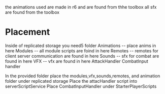 the animations used are made in r6 and are found from thhe toolbox
all sfx are found from the toolbox

# Placement

Inside of replicated storage you need5 folder
Animations -- place anims in here 
Modules -- all module scripts are foind in here
Remotes -- remotes for client server communication are found in here
Sounds -- sfx for combat are found in here
VFX -- vfx are found in here
AttackHandler 
CombatInput handler

In the provided folder place the modules,vfx,sounds,remotes, and animation folder under replicated storage
Place the attacHandler script into serverScriptService
Place CombatInputHandler under StarterPlayerScripts



